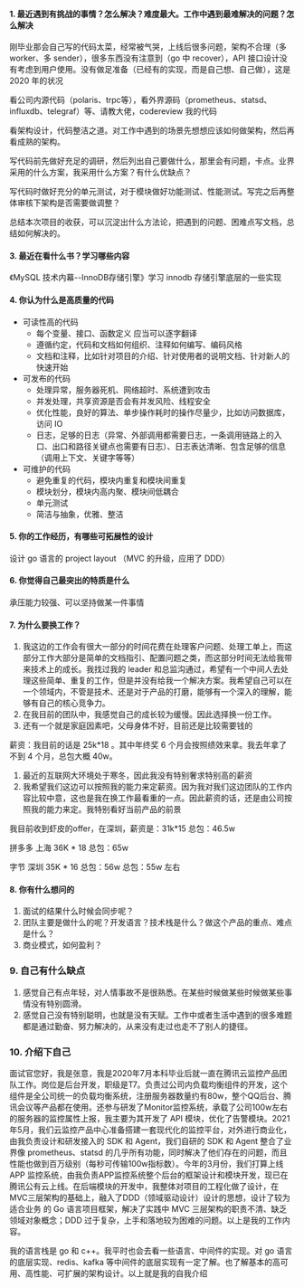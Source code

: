 #### 1. 最近遇到有挑战的事情？怎么解决？难度最大。工作中遇到最难解决的问题？怎么解决

刚毕业那会自己写的代码太菜，经常被气哭，上线后很多问题，架构不合理（多 worker、多 sender），很多东西没有注意到（go 中 recover），API 接口设计没有考虑到用户使用。没有做足准备（已经有的实现，而是自己想、自己做），这是 2020 年的状况

看公司内源代码（polaris、trpc等），看外界源码（prometheus、statsd、influxdb、telegraf）等、请教大佬，codereview 我的代码

看架构设计，代码整洁之道。对工作中遇到的场景先想想应该如何做架构，然后再看成熟的架构。

写代码前先做好充足的调研，然后列出自己要做什么，那里会有问题，卡点。业界采用的什么方案，我采用什么方案？有什么优缺点？

写代码时做好充分的单元测试，对于模块做好功能测试、性能测试。写完之后再整体审核下架构是否需要做调整？

总结本次项目的收获，可以沉淀出什么方法论，把遇到的问题、困难点写文档，总结如何解决的。

#### 3. 最近在看什么书？学习哪些内容

《MySQL 技术内幕--InnoDB存储引擎》学习 innodb 存储引擎底层的一些实现

#### 4. 你认为什么是高质量的代码

- 可读性高的代码
    - 每个变量、接口、函数定义 应当可以逐字翻译
    - 遵循约定，代码和文档如何组织、注释如何编写、编码风格
    - 文档和注释，比如针对项目的介绍、针对使用者的说明文档、针对新人的快速开始
- 可发布的代码
    - 处理异常，服务器死机、网络超时、系统遭到攻击
    - 并发处理，共享资源是否会有并发风险、线程安全
    - 优化性能，良好的算法、单步操作耗时的操作尽量少，比如访问数据库，访问 IO
    - 日志，足够的日志（异常、外部调用都需要日志，一条调用链路上的入口、出口和路径关键点也需要有日志）、日志表达清晰、包含足够的信息（调用上下文、关键字等等）
- 可维护的代码
    - 避免重复的代码，模块内重复和模块间重复
    - 模块划分，模块内高内聚、模块间低耦合
    - 单元测试
    - 简洁与抽象，优雅、整洁

#### 5. 你的工作经历，有哪些可拓展性的设计

设计 go 语言的 project layout （MVC 的升级，应用了 DDD）

#### 6. 你觉得自己最突出的特质是什么

承压能力较强、可以坚持做某一件事情

#### 7. 为什么要换工作？

1. 我这边的工作会有很大一部分的时间花费在处理客户问题、处理工单上，而这部分工作大部分是简单的文档指引、配置问题之类，而这部分时间无法给我带来技术上的成长。我找过我的 leader 和总监沟通过，希望有一个中间人去处理这些简单、重复的工作，但是并没有给我一个解决方案。我希望自己可以在一个领域内，不管是技术、还是对于产品的打磨，能够有一个深入的理解，能够有自己的核心竞争力。
1. 在我目前的团队中，我感觉自己的成长较为缓慢。因此选择换一份工作。
1. 还有一个就是家庭因素吧，父母身体不好，目前还是比较需要钱的

薪资：我目前的话是 25k*18 。其中年终奖 6 个月会按照绩效来拿。我去年拿了不到 4 个月，总包大概 40w。

1. 最近的互联网大环境处于寒冬，因此我没有特别奢求特别高的薪资
2. 我希望我们这边可以按照我的能力来定薪资。因为我对我们这边团队的工作内容比较中意，这也是我在换工作最看重的一点。因此薪资的话，还是由公司按照我的能力来定。我特别看好当前产品的前景

我目前收到虾皮的offer，在深圳，薪资是：31k*15 总包：46.5w 

拼多多 上海 36K * 18 总包：65w 

字节 深圳  35K * 16  总包：56w   总包：55w 左右

#### 8. 你有什么想问的

1. 面试的结果什么时候会同步呢？
2. 团队主要是做什么的呢？开发语言？技术栈是什么？做这个产品的重点、难点是什么？
2. 商业模式，如何盈利？

### 9. 自己有什么缺点

1. 感觉自己有点年轻，对人情事故不是很熟悉。在某些时候做某些时候做某些事情没有特别圆滑。
2. 感觉自己没有特别聪明，也就是没有天赋。工作中或者生活中遇到的很多难题都是通过勤奋、努力解决的，从来没有走过也走不了别人的捷径。

### 10. 介绍下自己

面试官您好，我是张意，我是2020年7月本科毕业后就一直在腾讯云监控产品团队工作。岗位是后台开发，职级是T7。负责过公司内负载均衡组件的开发，这个组件是全公司统一的负载均衡系统，注册服务器数量约有80w，整个QQ后台、腾讯会议等产品都在使用。还参与研发了Monitor监控系统，承载了公司100w左右的服务器的监控属性上报，我主要为其开发了 API 模块，优化了告警模块。2021年5月，我们云监控产品中心准备搭建一套现代化的监控平台，对外进行商业化，由我负责设计和研发接入的 SDK 和 Agent，我们自研的 SDK 和 Agent 整合了业界像 prometheus、statsd 的几乎所有功能，同时解决了他们存在的问题，而且性能也做到百万级别（每秒可传输100w指标数）。今年的3月份，我们打算上线 APP 监控系统，由我负责APP监控系统整个后台的框架设计和模块开发，现已在腾讯公有云上线。在后端模块的开发中，我整体对项目的工程化做了设计，在MVC三层架构的基础上，融入了DDD（领域驱动设计）设计的思想，设计了较为适合业务 的 Go 语言项目框架，解决了实践中 MVC 三层架构的职责不清、缺乏领域对象概念；DDD 过于复杂，上手和落地较为困难的问题。以上是我的工作内容。

我的语言栈是 go 和 c++。我平时也会去看一些语言、中间件的实现。对 go 语言的底层实现、redis、kafka 等中间件的底层实现有一定了解。也了解基本的高可用、高性能、可扩展的架构设计。以上就是我的自我介绍







































